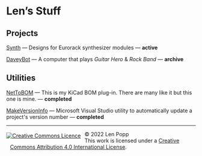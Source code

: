 # Len’s Stuff

## Projects

[Synth](/Synth/) &mdash; Designs for Eurorack synthesizer modules &mdash; **active**

[DaveyBot](/DaveyBot/) &mdash; A computer that plays _Guitar Hero_ & _Rock Band_ &mdash; **archive**

## Utilities

[NetToBOM](https://github.com/Len42/NetToBOM) &mdash; This is my KiCad BOM plug-in. There are many like it but this one is mine. &mdash; **completed**

[MakeVersionInfo](https://github.com/Len42/MakeVersionInfo) &mdash; Microsoft Visual Studio utility to automatically update a project's version number &mdash; **completed**

<hr /><div><div style="float:left; padding-right:10px;"><a rel="license" href="http://creativecommons.org/licenses/by/4.0/"><img alt="Creative Commons Licence" style="border-width:0; padding-top:4px;" src="https://i.creativecommons.org/l/by/4.0/88x31.png" /></a></div><div style="padding-left:10px;">© 2022 Len Popp<br />This work is licensed under a <a rel="license" href="http://creativecommons.org/licenses/by/4.0/">Creative Commons Attribution 4.0 International License</a>.</div></div>